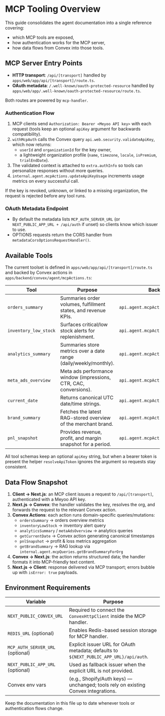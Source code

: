 # MCP Tooling Overview

This guide consolidates the agent documentation into a single reference covering:
- which MCP tools are exposed,
- how authentication works for the MCP server,
- how data flows from Convex into those tools.

## MCP Server Entry Points

- **HTTP transport**: `/api/[transport]` handled by `apps/web/app/api/[transport]/route.ts`.
- **OAuth metadata**: `/.well-known/oauth-protected-resource` handled by `apps/web/app/.well-known/oauth-protected-resource/route.ts`.

Both routes are powered by `mcp-handler`.

### Authentication Flow
1. MCP clients send `Authorization: Bearer <Meyoo API key>` with each request (tools keep an optional `apiKey` argument for backwards compatibility).
2. `withMcpAuth` calls the Convex query `api.web.security.validateApiKey`, which now returns:
   - `userId` and `organizationId` for the key owner,
   - a lightweight organization profile (`name`, `timezone`, `locale`, `isPremium`, `trialEndDate`).
3. The validated context is attached to `extra.authInfo` so tools can personalize responses without more queries.
4. `internal.agent.mcpActions.updateApiKeyUsage` increments usage metrics on every successful call.

If the key is revoked, unknown, or linked to a missing organization, the request is rejected before any tool runs.

### OAuth Metadata Endpoint
- By default the metadata lists `MCP_AUTH_SERVER_URL` (or `NEXT_PUBLIC_APP_URL + /api/auth` if unset) so clients know which issuer to use.
- OPTIONS requests return the CORS handler from `metadataCorsOptionsRequestHandler()`.

## Available Tools

The current toolset is defined in `apps/web/app/api/[transport]/route.ts` and backed by Convex actions in `apps/backend/convex/agent/mcpActions.ts`:

| Tool | Purpose | Backend action | Notes |
| ---- | ------- | -------------- | ----- |
| `orders_summary` | Summaries order volumes, fulfillment states, and revenue KPIs. | `api.agent.mcpActions.ordersSummary` | Aggregates data via `api.web.orders.getAnalytics` with optional filters. |
| `inventory_low_stock` | Surfaces critical/low stock alerts for replenishment. | `api.agent.mcpActions.inventoryLowStock` | Uses `api.web.inventory.getStockAlerts` and filters out overstock results. |
| `analytics_summary` | Summaries store metrics over a date range (daily/weekly/monthly). | `api.agent.mcpActions.analyticsSummary` | Uses `api.web.pnl.getAnalytics` periods and optional metric filters. |
| `meta_ads_overview` | Meta ads performance window (impressions, CTR, CAC, conversions). | `api.agent.mcpActions.metaAdsOverview` | Wraps `api.web.analytics.getPlatformMetricsSummary` and formats KPIs for dashboards. |
| `current_date` | Returns canonical UTC date/time strings. | `api.agent.mcpActions.getCurrentDate` | Keeps agent responses anchored to the current day. |
| `brand_summary` | Fetches the latest RAG-stored overview of the merchant brand. | `api.agent.mcpActions.getBrandSummary` | Reads from the org-specific namespace populated by onboarding jobs. |
| `pnl_snapshot` | Provides revenue, profit, and margin snapshot for a period. | `api.agent.mcpActions.pnlSnapshot` | Relies on `api.web.pnl.getAnalytics` for aggregated totals. |

All tool schemas keep an optional `apiKey` string, but when a bearer token is present the helper `resolveApiToken` ignores the argument so requests stay consistent.

## Data Flow Snapshot

1. **Client → Next.js**: an MCP client issues a request to `/api/[transport]`, authenticated with a Meyoo API key.
2. **Next.js → Convex**: the handler validates the key, resolves the org, and forwards the request to the relevant Convex action.
3. **Convex Actions**: each action runs domain-specific queries/mutations:
   - `ordersSummary` → orders overview metrics
   - `inventoryLowStock` → inventory alert query
   - `analyticsSummary` / `metaAdsOverview` → analytics queries
   - `getCurrentDate` → Convex action generating canonical timestamps
   - `pnlSnapshot` → profit & loss metrics aggregation
   - `getBrandSummary` → RAG lookup via `internal.agent.mcpQueries.getBrandSummaryForOrg`
4. **Convex → Next.js**: the action returns structured data; the handler formats it into MCP-friendly text content.
5. **Next.js → Client**: response delivered via MCP transport; errors bubble up with `isError: true` payloads.

## Environment Requirements

| Variable | Purpose |
| -------- | ------- |
| `NEXT_PUBLIC_CONVEX_URL` | Required to connect the `ConvexHttpClient` inside the MCP handler. |
| `REDIS_URL` (optional) | Enables Redis-based session storage for MCP handler. |
| `MCP_AUTH_SERVER_URL` (optional) | Explicit issuer URL for OAuth metadata; defaults to `${NEXT_PUBLIC_APP_URL}/api/auth`. |
| `NEXT_PUBLIC_APP_URL` (optional) | Used as fallback issuer when the explicit URL is not provided. |
| Convex env vars | (e.g., Shopify/Auth keys) — unchanged; tools rely on existing Convex integrations. |

Keep the documentation in this file up to date whenever tools or authentication flows change.
